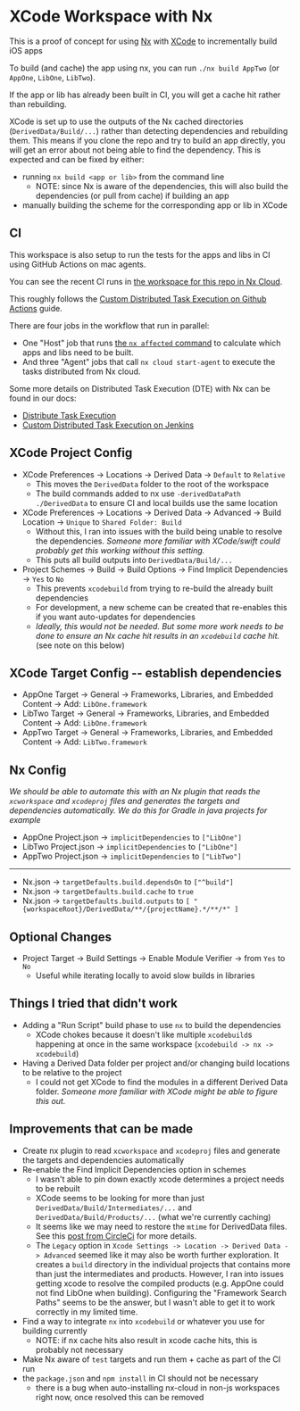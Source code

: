 # XCode Workspace with Nx

This is a proof of concept for using [Nx](https://nx.dev/) with [XCode](https://developer.apple.com/xcode/) to incrementally build iOS apps

To build (and cache) the app using nx, you can run `./nx build AppTwo` (or `AppOne`, `LibOne`, `LibTwo`).

If the app or lib has already been built in CI, you will get a cache hit rather than rebuilding.

XCode is set up to use the outputs of the Nx cached directories (`DerivedData/Build/...`) rather than detecting dependencies and rebuilding them. This means if you clone the repo and try to build an app directly, you will get an error about not being able to find the dependency. This is expected and can be fixed by either:

- running `nx build <app or lib>` from the command line
  - NOTE: since Nx is aware of the dependencies, this will also build the dependencies (or pull from cache) if building an app
- manually building the scheme for the corresponding app or lib in XCode

## CI

This workspace is also setup to run the tests for the apps and libs in CI using GitHub Actions on mac agents.

You can see the recent CI runs in [the workspace for this repo in Nx Cloud](https://cloud.nx.app/orgs/672b7c701d009dbc0d79b3fd/workspaces/672b7caf1d009dbc0d79b3ff/overview).

This roughly follows the [Custom Distributed Task Execution on Github Actions](https://nx.dev/ci/recipes/enterprise/dte/github-dte#custom-distributed-task-execution-on-github-actions) guide.

There are four jobs in the workflow that run in parallel:

- One "Host" job that runs [the `nx affected` command](https://nx.dev/ci/features/affected) to calculate which apps and libs need to be built.
- And three "Agent" jobs that call `nx cloud start-agent` to execute the tasks distributed from Nx cloud.

Some more details on Distributed Task Execution (DTE) with Nx can be found in our docs:

- [Distribute Task Execution](https://nx.dev/ci/features/distribute-task-execution)
- [Custom Distributed Task Execution on Jenkins](https://nx.dev/ci/recipes/enterprise/dte/jenkins-dte)

## XCode Project Config

- XCode Preferences -> Locations -> Derived Data -> `Default` to `Relative`
  - This moves the `DerivedData` folder to the root of the workspace
  - The build commands added to nx use `-derivedDataPath ./DerivedData` to ensure CI and local builds use the same location
- XCode Preferences -> Locations -> Derived Data -> Advanced -> Build Location -> `Unique` to `Shared Folder: Build`
  - Without this, I ran into issues with the build being unable to resolve the dependencies.
    _Someone more familiar with XCode/swift could probably get this working without this setting._
  - This puts all build outputs into `DerivedData/Build/...`
- Project Schemes -> Build -> Build Options -> Find Implicit Dependencies -> `Yes` to `No`
  - This prevents `xcodebuild` from trying to re-build the already built dependencies
  - For development, a new scheme can be created that re-enables this if you want auto-updates for dependencies
  - _Ideally, this would not be needed. But some more work needs to be done to ensure an Nx cache hit results in an `xcodebuild` cache hit._ (see note on this below)

## XCode Target Config -- establish dependencies

- AppOne Target -> General -> Frameworks, Libraries, and Embedded Content -> Add: `LibOne.framework`
- LibTwo Target -> General -> Frameworks, Libraries, and Embedded Content -> Add: `LibOne.framework`
- AppTwo Target -> General -> Frameworks, Libraries, and Embedded Content -> Add: `LibTwo.framework`

## Nx Config

_We should be able to automate this with an Nx plugin that reads the `xcworkspace` and `xcodeproj` files and generates the targets and dependencies automatically. We do this for Gradle in java projects for example_

- AppOne Project.json -> `implicitDependencies` to `["LibOne"]`
- LibTwo Project.json -> `implicitDependencies` to `["LibOne"]`
- AppTwo Project.json -> `implicitDependencies` to `["LibTwo"]`

---

- Nx.json -> `targetDefaults.build.dependsOn` to `["^build"]`
- Nx.json -> `targetDefaults.build.cache` to `true`
- Nx.json -> `targetDefaults.build.outputs` to `[ "{workspaceRoot}/DerivedData/**/{projectName}.*/**/*" ]`

## Optional Changes

- Project Target -> Build Settings -> Enable Module Verifier -> from `Yes` to `No`
  - Useful while iterating locally to avoid slow builds in libraries

## Things I tried that didn't work

- Adding a "Run Script" build phase to use `nx` to build the dependencies
  - XCode chokes because it doesn't like multiple `xcodebuild`s happening at once in the same workspace (`xcodebuild -> nx -> xcodebuild`)
- Having a Derived Data folder per project and/or changing build locations to be relative to the project
  - I could not get XCode to find the modules in a different Derived Data folder.
    _Someone more familiar with XCode might be able to figure this out._

## Improvements that can be made

- Create nx plugin to read `xcworkspace` and `xcodeproj` files and generate the targets and dependencies automatically
- Re-enable the Find Implicit Dependencies option in schemes
  - I wasn't able to pin down exactly xcode determines a project needs to be rebuilt
  - XCode seems to be looking for more than just `DerivedData/Build/Intermediates/...` and `DerivedData/Build/Products/...` (what we're currently caching)
  - It seems like we may need to restore the `mtime` for DerivedData files. See this [post from CircleCi](https://michalzaborowski.medium.com/circleci-60-faster-builds-use-xcode-deriveddata-for-caching-96fb9a58930) for more details.
  - The `Legacy` option in `Xcode Settings -> Location -> Derived Data -> Advanced` seemed like it may also be worth further exploration. It creates a `build` directory in the individual projects that contains more than just the intermediates and products. However, I ran into issues getting xcode to resolve the compiled products (e.g. AppOne could not find LibOne when building). Configuring the "Framework Search Paths" seems to be the answer, but I wasn't able to get it to work correctly in my limited time.
- Find a way to integrate `nx` into `xcodebuild` or whatever you use for building currently
  - NOTE: if nx cache hits also result in xcode cache hits, this is probably not necessary
- Make Nx aware of `test` targets and run them + cache as part of the CI run
- the `package.json` and `npm install` in CI should not be necessary
  - there is a bug when auto-installing nx-cloud in non-js workspaces right now, once resolved this can be removed
